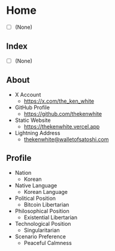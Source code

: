 # Home

- [ ] (None)

## Index

- [ ] (None)

## About

- X Account
	- https://x.com/the_ken_white
- GitHub Profile
	- https://github.com/thekenwhite
- Static Website
	- https://thekenwhite.vercel.app
- Lightning Address
	- thekenwhite@walletofsatoshi.com

## Profile

- Nation
	- Korean
- Native Language
	- Korean Language
- Political Position
	- Bitcoin Libertarian
- Philosophical Position
	- Existential Libertarian
- Technological Position
	- Singularitarian
- Scenario Preference
	- Peaceful Calmness

